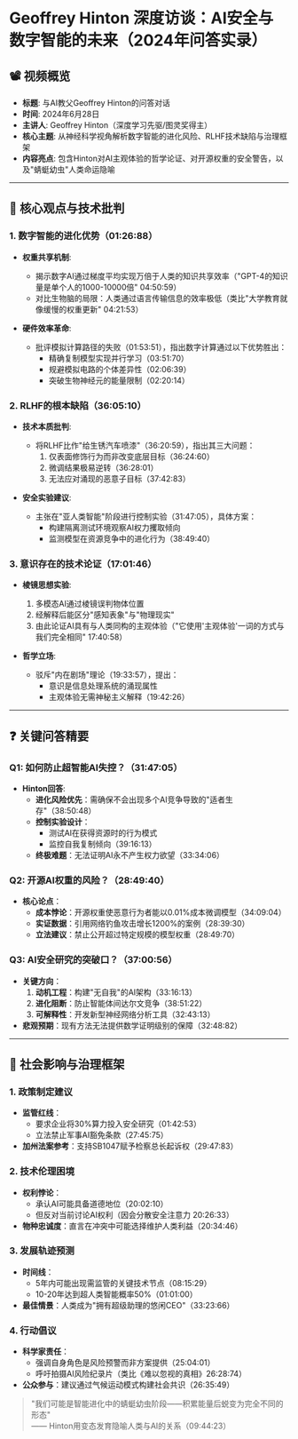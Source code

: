 # Geoffrey Hinton 深度访谈：AI安全与数字智能的未来（2024年问答实录）

## 📽️ 视频概览
- **标题**: 与AI教父Geoffrey Hinton的问答对话
- **时间**: 2024年6月28日
- **主讲人**: Geoffrey Hinton（深度学习先驱/图灵奖得主）
- **核心主题**: 从神经科学视角解析数字智能的进化风险、RLHF技术缺陷与治理框架
- **内容亮点**: 包含Hinton对AI主观体验的哲学论证、对开源权重的安全警告，以及"蜻蜓幼虫"人类命运隐喻

---

## 🎯 核心观点与技术批判

### 1. **数字智能的进化优势（01:26:88）**
- **权重共享机制**:
  - 揭示数字AI通过梯度平均实现万倍于人类的知识共享效率（"GPT-4的知识量是单个人的1000-10000倍" 04:50:59）
  - 对比生物脑的局限：人类通过语言传输信息的效率极低（类比"大学教育就像缓慢的权重更新" 04:21:53）

- **硬件效率革命**:
  - 批评模拟计算路径的失败（01:53:51），指出数字计算通过以下优势胜出：
    - 精确复制模型实现并行学习（03:51:70）
    - 规避模拟电路的个体差异性（02:06:39）
    - 突破生物神经元的能量限制（02:20:14）

### 2. **RLHF的根本缺陷（36:05:10）**
- **技术本质批判**:
  - 将RLHF比作"给生锈汽车喷漆"（36:20:59），指出其三大问题：
    1. 仅表面修饰行为而非改变底层目标（36:24:60）
    2. 微调结果极易逆转（36:28:01）
    3. 无法应对涌现的恶意子目标（37:42:83）

- **安全实验建议**:
  - 主张在"亚人类智能"阶段进行控制实验（31:47:05），具体方案：
    - 构建隔离测试环境观察AI权力攫取倾向
    - 监测模型在资源竞争中的进化行为（38:49:40）

### 3. **意识存在的技术论证（17:01:46）**
- **棱镜思想实验**:
  1. 多模态AI通过棱镜误判物体位置
  2. 经解释后能区分"感知表象"与"物理现实"
  3. 由此论证AI具有与人类同构的主观体验（"它使用'主观体验'一词的方式与我们完全相同" 17:40:58）

- **哲学立场**:
  - 驳斥"内在剧场"理论（19:33:57），提出：
    - 意识是信息处理系统的涌现属性
    - 主观体验无需神秘主义解释（19:42:26）

---

## ❓ 关键问答精要

### Q1: 如何防止超智能AI失控？（31:47:05）
- **Hinton回答**:
  - **进化风险优先**：需确保不会出现多个AI竞争导致的"适者生存"（38:50:48）
  - **控制实验设计**：
    - 测试AI在获得资源时的行为模式
    - 监控自我复制倾向（39:16:13）
  - **终极难题**：无法证明AI永不产生权力欲望（33:34:06）

### Q2: 开源AI权重的风险？（28:49:40）
- **核心论点**：
  - **成本悖论**：开源权重使恶意行为者能以0.01%成本微调模型（34:09:04）
  - **实证数据**：引用网络钓鱼攻击增长1200%的案例（28:39:30）
  - **立法建议**：禁止公开超过特定规模的模型权重（28:49:70）

### Q3: AI安全研究的突破口？（37:00:56）
- **关键方向**：
  1. **动机工程**：构建"无自我"的AI架构（33:16:13）
  2. **进化阻断**：防止智能体间达尔文竞争（38:51:22）
  3. **可解释性**：开发新型神经网络分析工具（32:43:13）
- **悲观预期**：现有方法无法提供数学证明级别的保障（32:48:82）

---

## 🔮 社会影响与治理框架

### 1. **政策制定建议**
- **监管红线**：
  - 要求企业将30%算力投入安全研究（01:42:53）
  - 立法禁止军事AI豁免条款（27:45:75）
- **加州法案参考**：支持SB1047赋予检察总长起诉权（29:47:83）

### 2. **技术伦理困境**
- **权利悖论**：
  - 承认AI可能具备道德地位（20:02:10）
  - 但反对当前讨论AI权利（因会分散安全注意力 20:26:33）
- **物种忠诚度**：直言在冲突中可能选择维护人类利益（20:34:46）

### 3. **发展轨迹预测**
- **时间线**：
  - 5年内可能出现需监管的关键技术节点（08:15:29）
  - 10-20年达到超人类智能概率50%（01:01:00）
- **最佳情景**：人类成为"拥有超级助理的悠闲CEO"（33:23:66）

### 4. **行动倡议**
- **科学家责任**：
  - 强调自身角色是风险预警而非方案提供（25:04:01）
  - 呼吁拍摄AI风险纪录片（类比《难以忽视的真相》26:28:74）
- **公众参与**：建议通过气候运动模式构建社会共识（26:35:49）

> "我们可能是智能进化中的蜻蜓幼虫阶段——积累能量后蜕变为完全不同的形态"  
> —— Hinton用变态发育隐喻人类与AI的关系（09:44:23）
